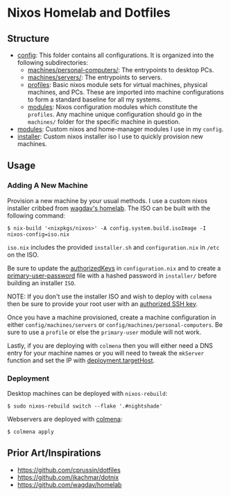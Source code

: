 # Nixos Homelab and Dotfiles

## Structure

- [config](https://github.com/solomon-b/nixos-config/tree/main/config): This folder contains all configurations. It is organized into the following subdirectories: 
  - [machines/personal-computers/<name>](https://github.com/solomon-b/nixos-config/tree/main/config/machines/personal-computers): The entrypoints to desktop PCs. 
  - [machines/servers/<name>](https://github.com/solomon-b/nixos-config/tree/main/config/machines/servers): The entrypoints to servers.
  - [profiles](https://github.com/solomon-b/nixos-config/tree/main/config/profiles): Basic nixos module sets for virtual machines, physical machines, and PCs. These are imported into machine configurations to form a standard baseline for all my systems.
  - [modules](https://github.com/solomon-b/nixos-config/tree/main/config/modules): Nixos configuration modules which constitute the `profiles`. Any machine unique configuration should go in the `machines/` folder for the specific machine in question.
- [modules](https://github.com/solomon-b/nixos-config/tree/main/modules): Custom nixos and home-manager modules I use in my `config`.
- [installer](https://github.com/solomon-b/nixos-config/tree/main/installer): Custom nixos installer iso I use to quickly provision new machines.
## Usage
### Adding A New Machine
Provision a new machine by your usual methods. I use a custom nixos installer cribbed from [wagdav's homelab](https://github.com/wagdav/homelab). The ISO can be built with the following command:

```
$ nix-build '<nixpkgs/nixos>' -A config.system.build.isoImage -I nixos-config=iso.nix
```

`iso.nix` includes the provided `installer.sh` and `configuration.nix` in `/etc` on the ISO.

Be sure to update the [authorizedKeys](https://github.com/solomon-b/nixos-config/blob/main/installer/configuration.nix#L30-L36) in `configuration.nix` and to create a [primary-user-password](https://github.com/solomon-b/nixos-config/blob/main/installer/iso.nix#L37) file with a hashed password in `installer/` before building an installer `ISO`.

NOTE: If you don't use the installer ISO and wish to deploy with `colmena` then be sure to provide your root user with an [authorized SSH key](https://github.com/solomon-b/nixos-config/blob/main/installer/configuration.nix#L48).

Once you have a machine provisioned, create a machine configuration in either `config/machines/servers` or `config/machines/personal-computers`. Be sure to use a `profile` or else the `primary-user` module will not work.

Lastly, if you are deploying with `colmena` then you will either need a DNS entry for your machine names or you will need to tweak the `mkServer` function and set the IP with [deployment.targetHost](https://colmena.cli.rs/unstable/reference/deployment.html#deploymenttargethost).

### Deployment
Desktop machines can be deployed with `nixos-rebuild`:

```
$ sudo nixos-rebuild switch --flake '.#nightshade'
```

Webservers are deployed with [colmena](https://colmena.cli.rs/unstable/reference/deployment.html#deploymenttargethost):

```
$ colmena apply
```

## Prior Art/Inspirations

- https://github.com/cprussin/dotfiles
- https://github.com/jkachmar/dotnix
- https://github.com/wagdav/homelab
